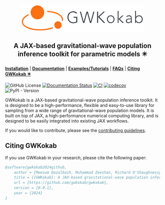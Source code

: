 <div align="center">
<a href="https://gwkokab.readthedocs.io">
<img src="https://raw.githubusercontent.com/gwkokab/gwkokab/main/docs/source/_static/logo.png" alt="logo" width="400px" height="90px"></img>
</a>
</div>

<h2 align="center">
A JAX-based gravitational-wave population inference toolkit for parametric models ✴️
</h2>

[**Installation**](https://gwkokab.readthedocs.io/en/latest/installation.html) |
[**Documentation**](https://gwkokab.readthedocs.io/) |
[**Examples/Tutorials**](https://gwkokab.readthedocs.io/en/latest/examples.html) |
[**FAQs**](https://gwkokab.readthedocs.io/en/latest/FAQs.html) |
[**Citing GWKokab ✴️**](#citing-gwkokab)

![GitHub License](https://img.shields.io/github/license/gwkokab/gwkokab)
[![Documentation Status](https://readthedocs.org/projects/gwkokab/badge/?version=latest)](https://gwkokab.readthedocs.io/en/latest/?badge=latest)
[![CI](https://github.com/gwkokab/gwkokab/actions/workflows/ci.yml/badge.svg)](https://github.com/gwkokab/gwkokab/actions/workflows/ci.yml)
[![codecov](https://codecov.io/gh/gwkokab/gwkokab/graph/badge.svg?token=X9GVAIXCMA)](https://codecov.io/gh/gwkokab/gwkokab)
![PyPI - Version](https://img.shields.io/pypi/v/gwkokab)

GWKokab is a JAX-based gravitational-wave population inference toolkit. It is designed to be a high-performance, flexible and easy-to-use library for sampling from a wide range of gravitational-wave population models. It is built on top of JAX, a high-performance numerical computing library, and is designed to be easily integrated into existing JAX workflows.

If you would like to contribute, please see the [contributing guidelines](https://gwkokab.readthedocs.io/en/latest/dev_docs/contributing.html).

## Citing GWKokab

If you use GWKokab in your research, please cite the following paper:

```bibtex
@software{gwkokab2024github,
    author = {Meesum Qazalbash, Muhammad Zeeshan, Richard O'Shaughnessy},
    title = {{GWKokab}: A JAX-based gravitational-wave population inference toolkit for parametric models},
    url = {https://github.com/gwkokab/gwkokab},
    version = {0.0.1},
    year = {2024}
}
```
